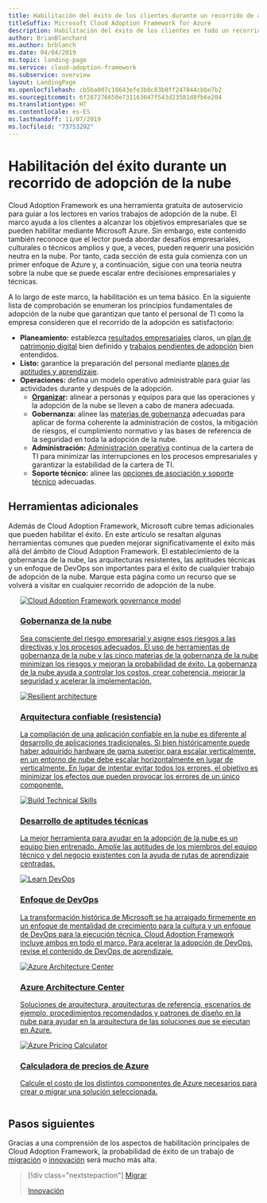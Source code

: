 ```yaml
---
title: Habilitación del éxito de los clientes durante un recorrido de adopción de la nube
titleSuffix: Microsoft Cloud Adoption Framework for Azure
description: Habilitación del éxito de los clientes en todo un recorrido de adopción de la nube
author: BrianBlanchard
ms.author: brblanch
ms.date: 04/04/2019
ms.topic: landing-page
ms.service: cloud-adoption-framework
ms.subservice: overview
layout: LandingPage
ms.openlocfilehash: cb5ba007c18643efe3b0c83b8ff247844cbbe7b2
ms.sourcegitcommit: 6f287276650e731163047f543d23581d8fb6e204
ms.translationtype: HT
ms.contentlocale: es-ES
ms.lasthandoff: 11/07/2019
ms.locfileid: "73753292"
---
```

# <a name="enable-success-during-a-cloud-adoption-journey"></a>Habilitación del éxito durante un recorrido de adopción de la nube

Cloud Adoption Framework es una herramienta gratuita de autoservicio para guiar a los lectores en varios trabajos de adopción de la nube. El marco ayuda a los clientes a alcanzar los objetivos empresariales que se pueden habilitar mediante Microsoft Azure. Sin embargo, este contenido también reconoce que el lector pueda abordar desafíos empresariales, culturales o técnicos amplios y que, a veces, pueden requerir una posición neutra en la nube. Por tanto, cada sección de esta guía comienza con un primer enfoque de Azure y, a continuación, sigue con una teoría neutra sobre la nube que se puede escalar entre decisiones empresariales y técnicas.

A lo largo de este marco, la habilitación es un tema básico. En la siguiente lista de comprobación se enumeran los principios fundamentales de adopción de la nube que garantizan que tanto el personal de TI como la empresa consideren que el recorrido de la adopción es satisfactorio:

- **Planeamiento:** establezca [resultados empresariales](../strategy/business-outcomes/index.md) claros, un [plan de patrimonio digital](../digital-estate/index.md) bien definido y [trabajos pendientes de adopción](../migrate/migration-considerations/prerequisites/migration-backlog-review.md) bien entendidos.
- **Listo:** garantice la preparación del personal mediante [planes de aptitudes y aprendizaje](../ready/technical-skills.md).
- **Operaciones:** defina un modelo operativo administrable para guiar las actividades durante y después de la adopción.
  - **[Organizar](../organize/index.md):** alinear a personas y equipos para que las operaciones y la adopción de la nube se lleven a cabo de manera adecuada.
  - **Gobernanza:** alinee las [materias de gobernanza](../govern/index.md) adecuadas para aplicar de forma coherente la administración de costos, la mitigación de riesgos, el cumplimiento normativo y las bases de referencia de la seguridad en toda la adopción de la nube.
  - **Administración:** [Administración operativa](../manage/index.md) continua de la cartera de TI para minimizar las interrupciones en los procesos empresariales y garantizar la estabilidad de la cartera de TI.
  - **Soporte técnico:** alinee las [opciones de asociación y soporte técnico](../migrate/migration-considerations/assess/partnership-options.md) adecuadas.

## <a name="additional-tools"></a>Herramientas adicionales

Además de Cloud Adoption Framework, Microsoft cubre temas adicionales que pueden habilitar el éxito. En este artículo se resaltan algunas herramientas comunes que pueden mejorar significativamente el éxito más allá del ámbito de Cloud Adoption Framework. El establecimiento de la gobernanza de la nube, las arquitecturas resistentes, las aptitudes técnicas y un enfoque de DevOps son importantes para el éxito de cualquier trabajo de adopción de la nube. Marque esta página como un recurso que se volverá a visitar en cualquier recorrido de adopción de la nube.

<!-- markdownlint-disable MD033 -->

<ul class="panelContent cardsH">
<li style="display: flex; flex-direction: column;">
    <a href="../govern/guides/index.md" style="display: flex; flex-direction: column; flex: 1 0 auto;">
        <div class="cardSize" style="flex: 1 0 auto; display: flex;">
            <div class="cardPadding" style="display: flex;">
                <div class="card">
                    <div class="cardImageOuter">
                        <div class="cardImage bgdAccent1">
                            <img alt="Cloud Adoption Framework governance model" src="../_images/operational-transformation-govern-highres.png" data-linktype="external" />
                        </div>
                    </div>
                    <div class="cardText">
                        <h3>Gobernanza de la nube</h3>
                        <p>Sea consciente del riesgo empresarial y asigne esos riesgos a las directivas y los procesos adecuados. El uso de herramientas de gobernanza de la nube y las cinco materias de la gobernanza de la nube minimizan los riesgos y mejoran la probabilidad de éxito. La gobernanza de la nube ayuda a controlar los costos, crear coherencia, mejorar la seguridad y acelerar la implementación.</p>
                    </div>
                </div>
            </div>
        </div>
    </a>
</li>
<li style="display: flex; flex-direction: column;">
    <a href="https://docs.microsoft.com/azure/architecture/framework/resiliency/overview" style="display: flex; flex-direction: column; flex: 1 0 auto;">
        <div class="cardSize" style="flex: 1 0 auto; display: flex;">
            <div class="cardPadding" style="display: flex;">
                <div class="card">
                    <div class="cardImageOuter">
                        <div class="cardImage bgdAccent1">
                            <img alt="Resilient architecture" src="https://docs.microsoft.com/azure/architecture/resiliency/images/redundancy.svg" data-linktype="external" />
                        </div>
                    </div>
                    <div class="cardText">
                        <h3>Arquitectura confiable (resistencia)</h3>
                        <p>La compilación de una aplicación confiable en la nube es diferente al desarrollo de aplicaciones tradicionales. Si bien históricamente puede haber adquirido hardware de gama superior para escalar verticalmente, en un entorno de nube debe escalar horizontalmente en lugar de verticalmente. En lugar de intentar evitar todos los errores, el objetivo es minimizar los efectos que pueden provocar los errores de un único componente.</p>
                    </div>
                </div>
            </div>
        </div>
    </a>
</li>
<li style="display: flex; flex-direction: column;">
    <a href="../ready/technical-skills.md" style="display: flex; flex-direction: column; flex: 1 0 auto;">
        <div class="cardSize" style="flex: 1 0 auto; display: flex;">
            <div class="cardPadding" style="display: flex;">
                <div class="card">
                    <div class="cardImageOuter">
                        <div class="cardImage bgdAccent1">
                            <img alt="Build Technical Skills" src="https://docs.microsoft.com/media/learn/Product/Learn/learningpath_graphic.svg" data-linktype="external" />
                        </div>
                    </div>
                    <div class="cardText">
                        <h3>Desarrollo de aptitudes técnicas</h3>
                        <p>La mejor herramienta para ayudar en la adopción de la nube es un equipo bien entrenado. Amplíe las aptitudes de los miembros del equipo técnico y del negocio existentes con la ayuda de rutas de aprendizaje centradas.</p>
                    </div>
                </div>
            </div>
        </div>
    </a>
</li>
<li style="display: flex; flex-direction: column;">
    <a href="https://docs.microsoft.com/azure/devops/learn/" style="display: flex; flex-direction: column; flex: 1 0 auto;">
        <div class="cardSize" style="flex: 1 0 auto; display: flex;">
            <div class="cardPadding" style="display: flex;">
                <div class="card">
                    <div class="cardImageOuter">
                        <div class="cardImage bgdAccent1">
                            <img alt="Learn DevOps" src="https://docs.microsoft.com/azure/devops/learn/_img/learn-devops.svg" data-linktype="external" />
                        </div>
                    </div>
                    <div class="cardText">
                        <h3>Enfoque de DevOps</h3>
                        <p>La transformación histórica de Microsoft se ha arraigado firmemente en un enfoque de mentalidad de crecimiento para la cultura y un enfoque de DevOps para la ejecución técnica. Cloud Adoption Framework incluye ambos en todo el marco. Para acelerar la adopción de DevOps, revise el contenido de DevOps de aprendizaje.</p>
                    </div>
                </div>
            </div>
        </div>
    </a>
</li>
<li style="display: flex; flex-direction: column;">
    <a href="https://docs.microsoft.com/azure/architecture/" style="display: flex; flex-direction: column; flex: 1 0 auto;">
        <div class="cardSize" style="flex: 1 0 auto; display: flex;">
            <div class="cardPadding" style="display: flex;">
                <div class="card">
                    <div class="cardImageOuter">
                        <div class="cardImage bgdAccent1">
                            <img alt="Azure Architecture Center" src="https://docs.microsoft.com/azure/architecture/example-scenario/data/media/architecture-data-warehouse.png" data-linktype="external" />
                        </div>
                    </div>
                    <div class="cardText">
                        <h3>Azure Architecture Center</h3>
                        <p>Soluciones de arquitectura, arquitecturas de referencia, escenarios de ejemplo, procedimientos recomendados y patrones de diseño en la nube para ayudar en la arquitectura de las soluciones que se ejecutan en Azure.</p>
                    </div>
                </div>
            </div>
        </div>
    </a>
</li>
<li style="display: flex; flex-direction: column;">
    <a href="https://azure.microsoft.com/pricing/calculator/" style="display: flex; flex-direction: column; flex: 1 0 auto;">
        <div class="cardSize" style="flex: 1 0 auto; display: flex;">
            <div class="cardPadding" style="display: flex;">
                <div class="card">
                    <div class="cardImageOuter">
                        <div class="cardImage bgdAccent1">
                            <img alt="Azure Pricing Calculator" src="../_images/calculator-preview.png" data-linktype="external" />
                        </div>
                    </div>
                    <div class="cardText">
                        <h3>Calculadora de precios de Azure</h3>
                        <p>Calcule el costo de los distintos componentes de Azure necesarios para crear o migrar una solución seleccionada.</p>
                    </div>
                </div>
            </div>
        </div>
    </a>
</li>
</ul>

<!-- markdownlint-enable MD033 -->

## <a name="next-steps"></a>Pasos siguientes

Gracias a una comprensión de los aspectos de habilitación principales de Cloud Adoption Framework, la probabilidad de éxito de un trabajo de [migración](./migrate.md) o [innovación](./innovate.md) será mucho más alta.

> [!div class="nextstepaction"]
> [Migrar](./migrate.md)
>
> [Innovación](./innovate.md)
